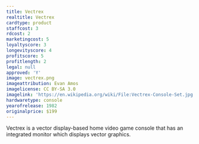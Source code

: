 ```yaml
---
title: Vectrex
realtitle: Vectrex
cardtype: product
staffcost: 3
rdcost: 2
marketingcost: 5
loyaltyscore: 3
longevityscore: 4
profitscore: 5
profitlength: 2
legal: null
approved: 'Y'
image: vectrex.png
imageattribution: Evan Amos
imagelicense: CC BY-SA 3.0
imagelink: 'https://en.wikipedia.org/wiki/File:Vectrex-Console-Set.jpg'
hardwaretype: console
yearofrelease: 1982
originalprice: $199
---
```


Vectrex is a vector display-based home video game console that has an integrated monitor which displays vector graphics.

